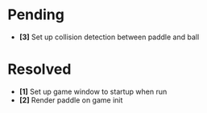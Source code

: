 # Pending #
- **[3]** Set up collision detection between paddle and ball

# Resolved #

- **[1]** Set up game window to startup when run
- **[2]** Render paddle on game init
